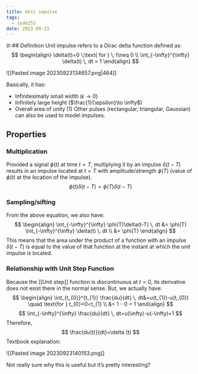 ```yaml
---
title: Unit impulse
tags:
  - syde252
date: 2023-09-23
---
```

(t-## Definition
Unit impulse refers to a Dirac delta function defined as:
$$
\begin{align}
\delta(t)=0 \;\text{ for } \; t\neq 0 \\
\int_{-\infty}^{\infty} \delta(t) \, dt = 1 
\end{align}
$$

![[Pasted image 20230923134657.png|464]]

Basically, it has:
- Infinitesimally small width ($\epsilon \to 0$)
- Infinitely large height ($\frac{1}{\epsilon}\to \infty$)
- Overall area of unity ($1$)
Other pulses (rectangular, triangular, Gaussian) can also be used to model impulses.

## Properties
### Multiplication
Provided a signal $\phi(t)$ at time $t=T$, multiplying it by an impulse $\delta(t-T)$ results in an impulse located at $t=T$ with amplitude/strength $\phi(T)$ (value of $\phi(t)$ at the location of the impulse).
$$
\phi(t)\delta(t-T)=\phi(T)\delta(t-T)
$$

### Sampling/sifting
From the above equation, we also have:
$$
\begin{align}
\int_{-\infty}^{\infty} \phi(T)\delta(t-T) \, dt &= \phi(T) \int_{-\infty}^{\infty} \delta(t) \, dt  \\
&= \phi(T) 
\end{align}
$$
This means that the area under the product of a function with an impulse $\delta(t-T)$ is equal to the value of that function at the instant at which the unit impulse is located.

### Relationship with Unit Step Function
Because the [[Unit step]] function is discontinuous at $t=0$, its derivative does not exist there in the normal sense. But, we actually have:
$$
\begin{align}
\int_{t_{0}}^{t_{1}} \frac{du}{dt} \, dt&=u(t_{1})-u(t_{0}) \quad \text{for } t_{0}<0<t_{1} \\
&= 1 - 0 = 1 
\end{align}
$$
$$
\int_{-\infty}^{\infty} \frac{du}{dt} \, dt=u(\infty)-u(-\infty)=1
$$
Therefore,
$$
\frac{du(t)}{dt}=\delta (t)
$$
Textbook explanation:

![[Pasted image 20230923140153.png]]

Not really sure why this is useful but it’s pretty interesting?